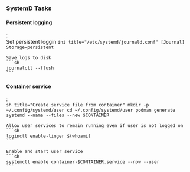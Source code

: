 ### SystemD Tasks

#### Persistent logging
:   
    Set persistent loggin
    ```ini title="/etc/systemd/journald.conf"
    [Journal]
    Storage=persistent
    ```

    Save logs to disk
    ```sh
    journalctl --flush
    ```

#### Container service
:   
    ```sh title="Create service file from container"
    mkdir -p ~/.config/systemd/user
    cd ~/.config/systemd/user
    podman generate systemd --name --files --new $CONTAINER
    ```

    Allow user services to remain running even if user is not logged on
    ```sh
    loginctl enable-linger $(whoami)
    ```

    Enable and start user service
    ```sh
    systemctl enable container-$CONTAINER.service --now --user
    ```